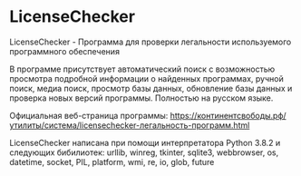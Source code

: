 # LicenseChecker
LicenseChecker - Программа для проверки легальности используемого программного обеспечения

В программе присутствует автоматический поиск с возможностью просмотра подробной информации о найденных программах, ручной поиск, медиа поиск, просмотр базы данных, обновление базы данных и проверка новых версий программы. Полностью на русском языке.

Официальная веб-страница программы: https://континентсвободы.рф/утилиты/система/licensechecker-легальность-программ.html

LicenseChecker написана при помощи интерпретатора Python 3.8.2 и следующих бибилиотек: urllib, winreg, tkinter, sqlite3, webbrowser, os, datetime, socket, PIL, platform, wmi, re, io, glob, future

